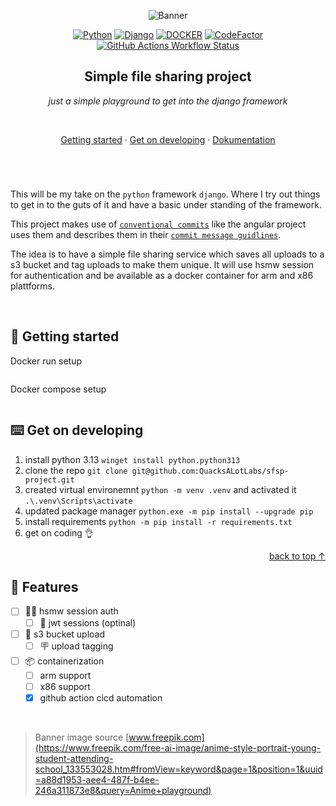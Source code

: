 <a id="top"></a>

<div align=center>

![Banner](docs/utils/banner.jpg)

[![Python](https://img.shields.io/badge/_-3.13.5-ff9863?style=flat-square&logo=python&logoColor=white&labelColor=e6805a "python version")](#) [![Django](https://img.shields.io/badge/_-5.2.5-ff9863?style=flat-square&logo=django&logoColor=white&labelColor=e6805a "django version")](#) [![DOCKER](https://img.shields.io/badge/containerized-white?style=flat-square&logo=docker&logoColor=white&labelColor=e6805a&color=ff9863 "build with docker")](#) [![CodeFactor](https://img.shields.io/codefactor/grade/github/QuacksALotLabs/sfsp-project?style=flat-square&logo=devbox&label=%C2%A0&labelColor=e6805a&color=ff9863 "codefactor rating (clickable)")](https://www.codefactor.io/repository/github/QuacksALotLabs/sfsp-project) [![GitHub Actions Workflow Status](https://img.shields.io/github/actions/workflow/status/SirQuacksAlot/py.django.playground/.github/workflows/build.yml?style=flat-square&logo=github&label=build&labelColor=e6805a&color=ff9863 "github actions workflow status")](#)


## Simple file sharing project

*just a simple playground to get into the django framework*

<br>

[Getting started](#-getting-started) · [Get on developing](#️-get-on-developing) · [Dokumentation]()

</div>

# 

<br>

This will be my take on the `python` framework `django`. Where I try out things to get in to the guts of it and have a basic under standing of the framework.

This project makes use of [`conventional commits`](https://www.conventionalcommits.org/en/v1.0.0/) like the angular project uses them and describes them in their [`commit message guidlines`](https://github.com/angular/angular/blob/22b96b9/CONTRIBUTING.md#-commit-message-guidelines).

The idea is to have a simple file sharing service which saves all uploads to a s3 bucket and tag uploads to make them unique. It will use hsmw session for authentication and be available as a docker container for arm and x86 plattforms.

<br>

## 🛫 Getting started

Docker run setup

```bash

```

Docker compose setup

```bash

```

## ⌨️ Get on developing

1. install python 3.13 `winget install python.python313`
2. clone the repo `git clone git@github.com:QuacksALotLabs/sfsp-project.git`
3. created virtual environemnt `python -m venv .venv` and activated it `.\.venv\Scripts\activate`
4. updated package manager `python.exe -m pip install --upgrade pip`
5. install requirements `python -m pip install -r requirements.txt`
6. get on coding 👌

<div align=right>

[back to top ↑](#user-content-top)

</div>

## 🧳 Features

- [ ] 🧑‍🎓 hsmw session auth
  - [ ] 🔐 jwt sessions (optinal)
- [ ] 💾 s3 bucket upload
  - [ ] 🪧 upload tagging
- [ ] 📦 containerization
  - [ ] arm support
  - [ ] x86 support
  - [x] github action cicd automation

<br>

> Banner image source [www.freepik.com](https://www.freepik.com/free-ai-image/anime-style-portrait-young-student-attending-school_133553028.htm#fromView=keyword&page=1&position=1&uuid=a88d1953-aee4-487f-b4ee-246a311873e8&query=Anime+playground)